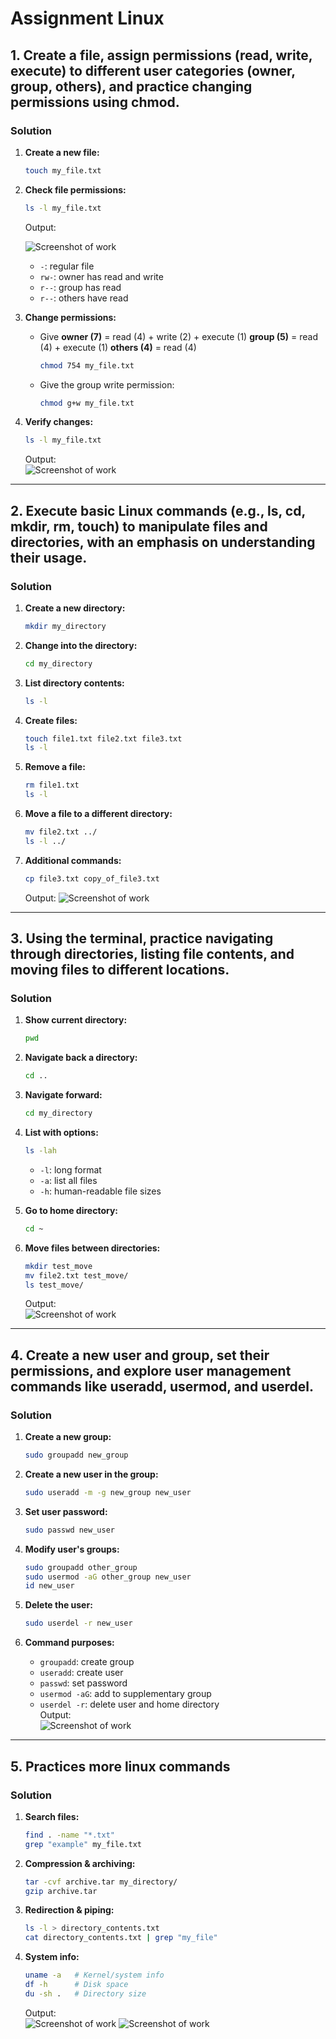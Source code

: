 # Assignment Linux 


## 1. Create a file, assign permissions (read, write, execute) to different user categories (owner, group, others), and practice changing permissions using chmod.

### Solution

1. **Create a new file:**

   ```bash
   touch my_file.txt
   ```

2. **Check file permissions:**

   ```bash
   ls -l my_file.txt
   ```

   Output:

   ![Screenshot of work](screenshots/filecreation.png) 

   * `-`: regular file
   * `rw-`: owner has read and write
   * `r--`: group has read
   * `r--`: others have read

3. **Change permissions:**

   * Give **owner (7)** = read (4) + write (2) + execute (1)
     **group (5)** = read (4) + execute (1)
     **others (4)** = read (4)

        ```bash
        chmod 754 my_file.txt
        ```

   * Give the group write permission:

     ```bash
     chmod g+w my_file.txt
     ```

4. **Verify changes:**

   ```bash
   ls -l my_file.txt
   ```
    Output:  
    ![Screenshot of work](screenshots/givingpermissions.png) 
---

## 2. Execute basic Linux commands (e.g., ls, cd, mkdir, rm, touch) to manipulate files and directories, with an emphasis on understanding their usage.

### Solution

1. **Create a new directory:**

   ```bash
   mkdir my_directory
   ```

2. **Change into the directory:**

   ```bash
   cd my_directory
   ```

3. **List directory contents:**

   ```bash
   ls -l
   ```

4. **Create files:**

   ```bash
   touch file1.txt file2.txt file3.txt
   ls -l
   ```

5. **Remove a file:**

   ```bash
   rm file1.txt
   ls -l
   ```

6. **Move a file to a different directory:**

   ```bash
   mv file2.txt ../
   ls -l ../
   ```

7. **Additional commands:**

   ```bash
   cp file3.txt copy_of_file3.txt   
   ```
    Output:
    ![Screenshot of work](screenshots/part2.png) 
---

## 3. Using the terminal, practice navigating through directories, listing file contents, and moving files to different locations.

### Solution

1. **Show current directory:**

   ```bash
   pwd
   ```

2. **Navigate back a directory:**

   ```bash
   cd ..
   ```

3. **Navigate forward:**

   ```bash
   cd my_directory
   ```

4. **List with options:**

   ```bash
   ls -lah
   ```
   * `-l`: long format
   * `-a`: list all files
   * `-h`: human-readable file sizes

5. **Go to home directory:**

   ```bash
   cd ~
   ```

6. **Move files between directories:**

   ```bash
   mkdir test_move
   mv file2.txt test_move/
   ls test_move/
   ```
 
    Output:  
    ![Screenshot of work](screenshots/part3.png) 
---

## 4. Create a new user and group, set their permissions, and explore user management commands like useradd, usermod, and userdel.

### Solution

1. **Create a new group:**

   ```bash
   sudo groupadd new_group
   ```

2. **Create a new user in the group:**

   ```bash
   sudo useradd -m -g new_group new_user
   ```

3. **Set user password:**

   ```bash
   sudo passwd new_user
   ```

4. **Modify user's groups:**

   ```bash
   sudo groupadd other_group    
   sudo usermod -aG other_group new_user
   id new_user
   ```

5. **Delete the user:**

   ```bash
   sudo userdel -r new_user
   ```

6. **Command purposes:**

   * `groupadd`: create group
   * `useradd`: create user
   * `passwd`: set password
   * `usermod -aG`: add to supplementary group
   * `userdel -r`: delete user and home directory  
    Output:  
    ![Screenshot of work](screenshots/part4.png) 
---

## 5. Practices more linux commands

### Solution

1. **Search files:**

   ```bash
   find . -name "*.txt"
   grep "example" my_file.txt
   ```

2. **Compression & archiving:**

   ```bash
   tar -cvf archive.tar my_directory/
   gzip archive.tar
   ```

3. **Redirection & piping:**

   ```bash
   ls -l > directory_contents.txt
   cat directory_contents.txt | grep "my_file"
   ```

4. **System info:**

   ```bash
   uname -a   # Kernel/system info
   df -h      # Disk space
   du -sh .   # Directory size
   ```
    Output:  
    ![Screenshot of work](screenshots/part51.png) 
    ![Screenshot of work](screenshots/part52.png) 

